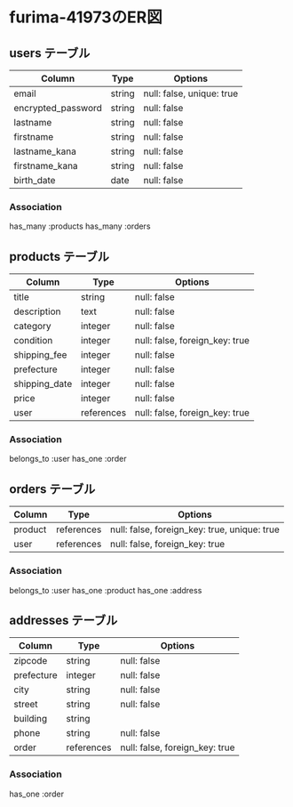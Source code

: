 # furima-41973のER図

## users テーブル

| Column             | Type   | Options                   |
| ------------------ | ------ | ------------------------- |
| email              | string | null: false, unique: true |
| encrypted_password | string | null: false               |
| lastname           | string | null: false               |
| firstname          | string | null: false               |
| lastname_kana      | string | null: false               |
| firstname_kana     | string | null: false               |
| birth_date         | date   | null: false               |

### Association
has_many :products
has_many :orders

## products テーブル

| Column        | Type       | Options                        |
| ------------- | ---------- | ------------------------------ |
| title         | string     | null: false                    |
| description   | text       | null: false                    |
| category      | integer    | null: false                    |
| condition     | integer    | null: false, foreign_key: true |
| shipping_fee  | integer    | null: false                    |
| prefecture    | integer    | null: false                    |
| shipping_date | integer    | null: false                    |
| price         | integer    | null: false                    |
| user          | references | null: false, foreign_key: true |

### Association
belongs_to :user
has_one    :order


## orders テーブル

| Column     | Type       | Options                                      |
| ---------- | ---------- | -------------------------------------------- |
| product    | references | null: false, foreign_key: true, unique: true |
| user       | references | null: false, foreign_key: true               |


### Association
belongs_to :user
has_one    :product
has_one    :address


## addresses テーブル

| Column     | Type       | Options                        |
| ---------- | ---------- | ------------------------------ |
| zipcode    | string     | null: false                    |
| prefecture | integer    | null: false                    |
| city       | string     | null: false                    |
| street     | string     | null: false                    |
| building   | string     |                                |
| phone      | string     | null: false                    |
| order      | references | null: false, foreign_key: true |

### Association
has_one :order